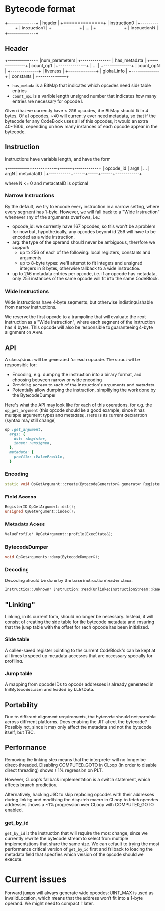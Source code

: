 # Bytecode format

+--------------+
|    header    |
+==============+
| instruction0 |
+--------------+
| instruction1 |
+--------------+
|     ...      |
+--------------+
| instructionN |
+--------------+

## Header

+--------------+
|num_parameters|
+--------------+
| has_metadata |
+--------------+
|  count_op1   |
+--------------+
|     ...      |
+--------------+
|  count_opN   |
+--------------+
|   liveness   |
+--------------+
| global_info  |
+--------------+
| constants    |
+--------------+

* `has_metada` is a BitMap that indicates which opcodes need side table entries
* `count_opI` is a varible length unsigned number that indicates how many entries are necessary for opcode I.

Given that we currently have < 256 opcodes, the BitMap should fit in 4 bytes.
Of all opcodes, ~40 will currently ever need metadata, so that if the bytecode for any CodeBlock uses all of this opcodes, it would an extra 40~160b, depending on how many instances of each opcode appear in the bytecode.

## Instruction

Instructions have variable length, and have the form

+-----------+------+-----+------+------------+
| opcode_id | arg0 | ... | argN | metadataID |
+-----------+------+-----+------+------------+

where N <= 0 and metadataID is optional

### Narrow Instructions

By the default, we try to encode every instruction in a narrow setting, where every segment has 1-byte. However, we will fall back to a "Wide Instruction" whenever any of the arguments overflows, i.e.:

* opcode_id: we currently have 167 opcodes, so this won't be a problem for now but, hypothetically, any opcodes beyond id 256 will have to be encoded as a wide instruction.
* arg: the type of the operand should never be ambiguous, therefore we support:
  + up to 256 of each of the following: local registers, constants and arguments
  + up to 8-byte types: we'll attempt to fit integers and unsigned integers in 8 bytes, otherwise fallback to a wide instruction.
* up to 256 metadata entries per opcode, i.e. if an opcode has metadata, only 256 instances of the same opcode will fit into the same CodeBlock.

### Wide Instructions

Wide instructions have 4-byte segments, but otherwise indistinguishable from narrow instructions.

We reserve the first opcode to a trampoline that will evaluate the next instruction as a "Wide Instruction", where each segment of the instruction has 4 bytes. This opcode will also be responsible to guaranteeing 4-byte alignment on ARM.

## API

A class/struct will be generated for each opcode. The struct wil be responsible for:
* Encoding, e.g. dumping the instruction into a binary format, and choosing between narrow or wide encoding
* Providing access to each of the instruction's arguments and metadata
* Potentially allow dumping the instruction, simplifying the work done by the BytecodeDumper

Here's what the API may look like for each of this operations, for e.g. the `op_get_argument` (this opcode should be a good example, since it has multiple argument types and metadata). Here is its current declaration (syntax may still change)

```ruby
op :get_argument,
  args: {
    dst: :Register,
    index: :unsigned,
  },
  metadata: {
    profile: :ValueProfile,
  }
```

### Encoding

```cpp
static void OpGetArgument::create(BytecodeGenerator& generator RegisterID* register, unsigned index);
```


### Field Access

```cpp
RegisterID OpGetArgument::dst();
unsigned OpGetArgument::index();
```

### Metadata Acess
```cpp
ValueProfile* OpGetArgument::profile(ExecState&);
```

### BytecodeDumper

```cpp
void OpGetArguments::dump(BytecodeDumper&);
```

### Decoding

Decoding should be done by the base instruction/reader class.

```cpp
Instruction::Unknown* Instruction::read(UnlinkedInstructionStream::Reader&);
```

## "Linking"

Linking, in its current form, should no longer be necessary. Instead, it will consist of creating the side table for the bytecode metadata and ensuring that the jump table with the offset for each opcode has been initialized.

### Side table

A callee-saved register pointing to the current CodeBlock's can be kept at all times to speed up metadata accesses that are necessary specially for profiling.

### Jump table

A mapping from opcode IDs to opcode addresses is already generated in InitBytecodes.asm and loaded by LLIntData.

## Portability

Due to different alignment requirements, the bytecode should not portable across different platforms.
Does enabling the JIT affect the bytecode? Possibly not, since it may only affect the metadata and not the bytecode itself, but TBC.

## Performance

Removing the linking step means that the interpreter will no longer be direct-threaded. Disabling COMPUTED_GOTO in CLoop (in order to disable direct threading) shows a 1% regression on PLT.

However, CLoop's fallback implementation is a switch statement, which affects branch prediction.

Alternatively, hacking JSC to skip replacing opcodes with their addresses during linking and modifying the dispatch macro in CLoop to fetch opcodes addresses shows a ~1% progression over CLoop with COMPUTED_GOTO enabled.

### get_by_id

`get_by_id` is the instruction that will require the most change, since we currently rewrite the bytecode stream to select from multiple implementations that share the same size. We can default to trying the most performance critical version of `get_by_id` first and fallback to loading the metadata field that specifies which version of the opcode should we execute.

# Current issues

Forward jumps will always generate wide opcodes: UINT_MAX is used as invalidLocation, which means that the address won't fit into a 1-byte operand. We might need to compact it later.
